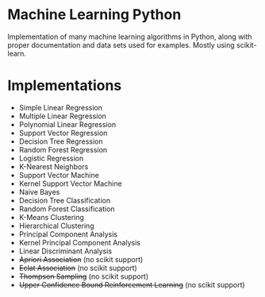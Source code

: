 # Machine Learning Python
Implementation of many machine learning algorithms in Python, along with proper documentation and data sets used for examples. Mostly using scikit-learn.

# Implementations
  - Simple Linear Regression
  - Multiple Linear Regression
  - Polynomial Linear Regression
  - Support Vector Regression
  - Decision Tree Regression
  - Random Forest Regression
  - Logistic Regression
  - K-Nearest Neighbors
  - Support Vector Machine
  - Kernel Support Vector Machine
  - Naive Bayes
  - Decision Tree Classification
  - Random Forest Classification
  - K-Means Clustering
  - Hierarchical Clustering
  - Principal Component Analysis
  - Kernel Principal Component Analysis
  - Linear Discriminant Analysis
  - ~~Apriori Association~~ (no scikit support)
  - ~~Eclat Association~~ (no scikit support)
  - ~~Thompson Sampling~~ (no scikit support)
  - ~~Upper Confidence Bound Reinforcement Learning~~ (no scikit support)
